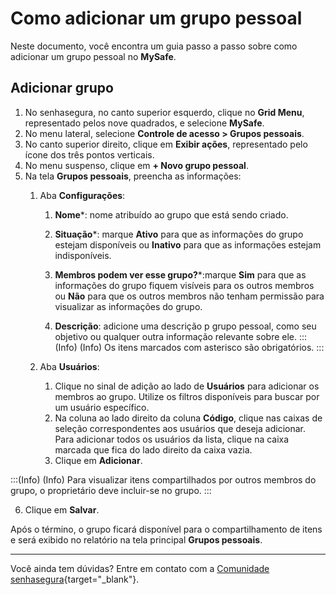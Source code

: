 # Como adicionar um grupo pessoal

Neste documento, você encontra um guia passo a passo sobre como adicionar um grupo pessoal no **MySafe**.


## Adicionar grupo

1. No senhasegura, no canto superior esquerdo, clique no **Grid Menu**, representado pelos nove quadrados, e selecione **MySafe**.
2. No menu lateral, selecione **Controle de acesso > Grupos pessoais**.
3. No canto superior direito, clique em **Exibir ações**, representado pelo ícone dos três pontos verticais.
4. No menu suspenso, clique em **+ Novo grupo pessoal**.
5. Na tela **Grupos pessoais**, preencha as informações:
    1. Aba **Configurações**:
        1. **Nome***: nome atribuído ao grupo que está sendo criado.
        2. **Situação***: marque **Ativo** para que as informações do grupo estejam disponíveis ou **Inativo** para que as informações estejam indisponíveis.
        3. **Membros podem ver esse grupo?***:marque **Sim** para que as informações do grupo fiquem visíveis para os outros membros ou **Não** para que os outros membros não tenham permissão para visualizar as informações do grupo.
        

        4. **Descrição**: adicione uma descrição p grupo pessoal, como seu objetivo ou qualquer outra informação relevante sobre ele.
        :::(Info) (Info)
        Os itens marcados com asterisco são obrigatórios.
        :::
            

    1. Aba **Usuários**:
        1. Clique no sinal de adição ao lado de **Usuários** para adicionar os membros ao grupo. Utilize os filtros disponíveis para buscar por um usuário específico.
        2. Na coluna ao lado direito da coluna **Código**, clique nas caixas de seleção correspondentes aos usuários que deseja adicionar. Para adicionar todos os usuários da lista, clique na caixa marcada que fica do lado direito da caixa vazia.
        3. Clique em **Adicionar**.

  :::(Info) (Info)
Para visualizar itens compartilhados por outros membros do grupo, o proprietário deve incluir-se no grupo.
::: 
        
6. Clique em **Salvar**.

Após o término, o grupo ficará disponível para o compartilhamento de itens e será exibido no relatório na tela principal **Grupos pessoais**.


***

Você ainda tem dúvidas? Entre em contato com a  [Comunidade senhasegura](https://community.senhasegura.io/){target="_blank"}.
